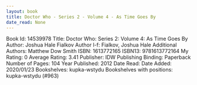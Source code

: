 ```yaml
---
layout: book
title: Doctor Who - Series 2 - Volume 4 - As Time Goes By
date_read: None
---
```


Book Id: 14539978
Title: Doctor Who: Series 2: Volume 4: As Time Goes By
Author: Joshua Hale Fialkov
Author l-f: Fialkov, Joshua Hale
Additional Authors: Matthew Dow Smith
ISBN: 1613772165
ISBN13: 9781613772164
My Rating: 0
Average Rating: 3.41
Publisher: IDW Publishing
Binding: Paperback
Number of Pages: 104
Year Published: 2012
Date Read: 
Date Added: 2020/01/23
Bookshelves: kupka-wstydu
Bookshelves with positions: kupka-wstydu (#963)

